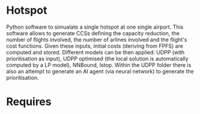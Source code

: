 # Hotspot
Python software to simualate  a single  hotspot at one single airport.
This software allows to generate CCSs defining the capacity reduction, the number of flights involved, the number of arlines involved and the flight's cost 
functions. Given these inputs, initial costs (deriving from FPFS) are computed and stored.
Different models can be then applied: UDPP (with prioritisation as input), UDPP optimised (the local solution is automatically computed by a LP model),
NNBound, Istop. Within the UDPP folder there is also an attempt to generate an AI agent (via neural network) to generate the prioritisation.


# Requires